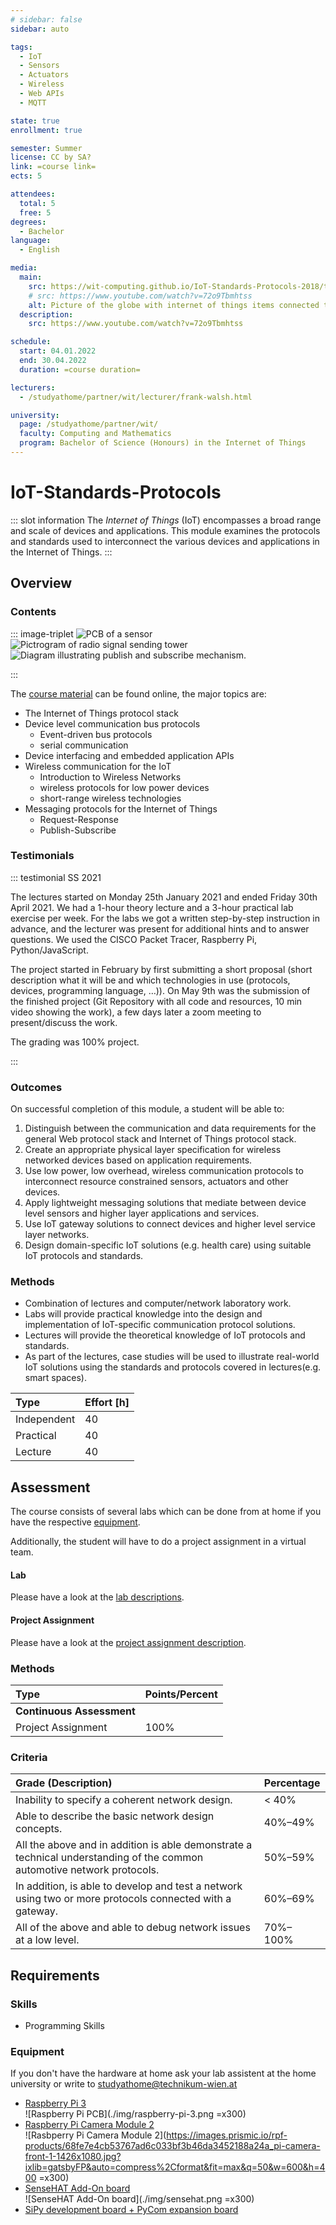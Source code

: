 ```yaml
---
# sidebar: false
sidebar: auto

tags:
  - IoT
  - Sensors
  - Actuators
  - Wireless
  - Web APIs
  - MQTT

state: true
enrollment: true

semester: Summer
license: CC by SA?
link: =course link=
ects: 5

attendees:
  total: 5
  free: 5
degrees:
  - Bachelor
language:
  - English

media:
  main:
    src: https://wit-computing.github.io/IoT-Standards-Protocols-2018/topic-01/talk-1/talk-1.jpg
    # src: https://www.youtube.com/watch?v=72o9Tbmhtss
    alt: Picture of the globe with internet of things items connected to it.
  description:
    src: https://www.youtube.com/watch?v=72o9Tbmhtss

schedule:
  start: 04.01.2022
  end: 30.04.2022
  duration: =course duration=

lecturers:
  - /studyathome/partner/wit/lecturer/frank-walsh.html

university:
  page: /studyathome/partner/wit/
  faculty: Computing and Mathematics
  program: Bachelor of Science (Honours) in the Internet of Things
---
```


# IoT-Standards-Protocols

::: slot information
The _Internet of Things_ (IoT) encompasses a broad range and scale of devices and applications.
This module examines the protocols and standards used to interconnect the various devices and applications in the Internet of Things.
:::

## Overview

### Contents

::: image-triplet
<img src="./img/talk-1.jpg" title="Internet of Things sensor" alt="PCB of a sensor">
<img src="./img/topic-5.png" title="Pictrogram of radio signal sending tower" alt="Pictrogram of radio signal sending tower">
<img src="./img/topic-7.png" title="Diagram illustrating publish and subscribe mechanism" alt="Diagram illustrating publish and subscribe mechanism.">

:::

The [course material](https://tutors-svelte.netlify.app/#/course/iot-protocols-2021.netlify.app) can be found online, the major topics are:

- The Internet of Things protocol stack
- Device level communication bus protocols
  - Event-driven bus protocols
  - serial communication
- Device interfacing and embedded application APIs
- Wireless communication for the IoT
  - Introduction to Wireless Networks
  - wireless protocols for low power devices
  - short-range wireless technologies
- Messaging protocols for the Internet of Things
  - Request-Response
  - Publish-Subscribe

### Testimonials

::: testimonial SS 2021

The lectures started on Monday 25th January 2021 and ended Friday 30th April 2021. We had a 1-hour theory lecture and a 3-hour practical lab exercise per week. For the labs we got a written step-by-step instruction in advance, and the lecturer was present for additional hints and to answer questions. We used the CISCO Packet Tracer, Raspberry Pi, Python/JavaScript. 

The project started in February by first submitting a short proposal (short description what it will be and which technologies in use (protocols, devices, programming language, …)). On May 9th was the submission of the finished project (Git Repository with all code and resources, 10 min video showing the work), a few days later a zoom meeting to present/discuss the work. 

The grading was 100% project.

:::

### Outcomes

On successful completion of this module, a student will be able to:

1. Distinguish between the communication and data requirements for the general Web protocol stack and Internet of Things protocol stack.
2. Create an appropriate physical layer specification for wireless networked devices based on application requirements.
3. Use low power, low overhead, wireless communication protocols to interconnect resource constrained sensors, actuators and other devices.
4. Apply lightweight messaging solutions that mediate between device level sensors and higher layer applications and services.
5. Use IoT gateway solutions to connect devices and higher level service layer networks.
6. Design domain-specific IoT solutions (e.g. health care) using suitable IoT protocols and standards.

### Methods

- Combination of lectures and computer/network laboratory work.
- Labs will provide practical knowledge into the design and implementation of IoT-specific communication protocol solutions.
- Lectures will provide the theoretical knowledge of IoT protocols and standards.
- As part of the lectures, case studies will be used to illustrate real-world IoT solutions using the standards and protocols covered in lectures(e.g. smart spaces).

| Type        | Effort \[h\] |
| :---------- | :----------- |
| Independent | 40           |
| Practical   | 40           |
| Lecture     | 40           |

## Assessment

<!-- Describe Assessment procedure verbally -->
The course consists of several labs which can be done from at home if you have the respective [equipment](#equipment).

Additionally, the student will have to do a project assignment in a virtual team.

#### Lab

<!-- Describe an example assignment definition -->
Please have a look at the [lab descriptions](https://tutors-svelte.netlify.app/#/wall/lab/iot-protocols-2021.netlify.app).

#### Project Assignment

<!-- The final exam will be ... -->
Please have a look at the [project assignment description](https://tutors-svelte.netlify.app/#/topic/iot-protocols-2021.netlify.app/topic-000-Assessments).

### Methods

| Type                      | Points/Percent |
| :------------------------ | :------------- |
| **Continuous Assessment** |                |
| Project Assignment        | 100%           |

### Criteria

| Grade (Description)                                                                                                     | Percentage |
| :---------------------------------------------------------------------------------------------------------------------- | :--------- |
| Inability to specify a coherent network design.                                                                         | < 40%      |
| Able to describe the basic network design concepts.                                                                     | 40%–49%    |
| All the above and in addition is able demonstrate a technical understanding of the common automotive network protocols. | 50%–59%    |
| In addition, is able to develop and test a network using two or more protocols connected with a gateway.                | 60%–69%    |
| All of the above and able to debug network issues at a low level.                                                       | 70%–100%   |

## Requirements

### Skills

* Programming Skills

### Equipment

If you don't have the hardware at home ask your lab assistent at the home university or write to [studyathome@technikum-wien.at](mailto:studyathome@technikum-wien.at)

- [Raspberry Pi 3](https://www.raspberrypi.org/)  
  ![Raspberry Pi PCB](./img/raspberry-pi-3.png =x300)
- [Raspberry Pi Camera Module 2](https://www.raspberrypi.com/products/camera-module-v2/)  
  ![Rasbperry Pi Camera Module 2](https://images.prismic.io/rpf-products/68fe7e4cb53767ad6c033bf3b46da3452188a24a_pi-camera-front-1-1426x1080.jpg?ixlib=gatsbyFP&auto=compress%2Cformat&fit=max&q=50&w=600&h=400 =x300)
- [SenseHAT Add-On board](https://www.raspberrypi.org/products/sense-hat/)  
  ![SenseHAT Add-On board](./img/sensehat.png =x300)
- [SiPy development board + PyCom expansion board](https://tutors-design.netlify.app/lab/iot-protocols-2020.netlify.app/topic-07/book-1/Equipment)
